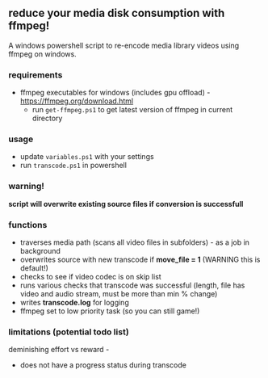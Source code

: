 ## reduce your media disk consumption with ffmpeg!
A windows powershell script to re-encode media library videos using ffmpeg on windows. 

### requirements
- ffmpeg executables for windows (includes gpu offload) - https://ffmpeg.org/download.html
    - run `get-ffmpeg.ps1` to get latest version of ffmpeg in current directory

### usage 
- update `variables.ps1` with your settings
- run `transcode.ps1` in powershell 

### warning! 
**script will overwrite existing source files if conversion is successfull**

### functions
- traverses media path (scans all video files in subfolders) - as a job in background 
- overwrites source with new transcode if **move_file = 1** (WARNING this is default!) 
- checks to see if video codec is on skip list
- runs various checks that transcode was successful (length, file has video and audio stream, must be more than min % change)
- writes **transcode.log** for logging 
- ffmpeg set to low priority task (so you can still game!)

### limitations (potential todo list) 
deminishing effort vs reward - 
- does not have a progress status during transcode 
